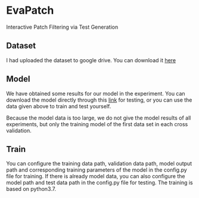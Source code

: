 # EvaPatch
Interactive Patch Filtering via Test Generation



## Dataset

I had uploaded the dataset to google drive. You can download it [here](https://drive.google.com/file/d/1l79chMLrwZCbG2TS4330AiUiLABlwysL/view?usp=sharing)



## Model

We have obtained some results for our model in the experiment. You can download the model directly through this [link](https://drive.google.com/file/d/1ipQWB3qCDnJLfSFmUNhb0o4lnD00YBiX/view?usp=sharing) for testing, or you can use the data given above to train and test yourself.

Because the model data is too large, we do not give the model results of all experiments, but only the training model of the first data set in each cross validation.



## Train

You can configure the training data path, validation data path, model output path and corresponding training parameters of the model in the config.py file for training.
If there is already model data, you can also configure the model path and test data path in the config.py file for testing.
The training is based on python3.7.
